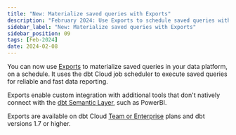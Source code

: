 ```yaml
---
title: "New: Materialize saved queries with Exports"
description: "February 2024: Use Exports to schedule saved queries with with dbt Cloud and integration with additional tools."
sidebar_label: "New: Materialize saved queries with Exports"
sidebar_position: 09
tags: [Feb-2024]
date: 2024-02-08
---
```


You can now use [Exports](/docs/use-dbt-semantic-layer/exports) to materialize saved queries in your data platform, on a schedule. It uses the dbt Cloud job scheduler to execute saved queries for reliable and fast data reporting.

Exports enable custom integration with additional tools that don't natively connect with the [dbt Semantic Layer](/docs/use-dbt-semantic-layer/dbt-sl), such as PowerBI.

Exports are available on dbt Cloud [Team or Enterprise](https://www.getdbt.com/pricing/) plans and dbt versions 1.7 or higher.

<Lightbox src="/img/docs/dbt-cloud/semantic-layer/deploy_exports.jpg" width="90%" title="Adding --include-saved-query to the dbt build command in your job execution settings." />
